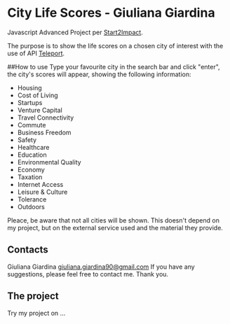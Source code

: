 # City Life Scores - Giuliana Giardina

Javascript Advanced Project per <a href="https://www.start2impact.it/">Start2Impact</a>.

The purpose is to show the life scores on a chosen city of interest with the use of API <a href="https://developers.teleport.org/api/">Teleport</a>.

##How to use
Type your favourite city in the search bar and click "enter", the city's scores will appear, showing the following information:
- Housing
- Cost of Living
- Startups
- Venture Capital
- Travel Connectivity
- Commute
- Business Freedom
- Safety
- Healthcare
- Education
- Environmental Quality
- Economy
- Taxation
- Internet Access
- Leisure & Culture
- Tolerance
- Outdoors

Pleace, be aware that not all cities will be shown. This doesn't depend on my project, but on the external service used and the material they provide.

## Contacts
Giuliana Giardina [giuliana.giardina90@gmail.com](mailto:giuliana.giardina90@gmail.com?subject=[GitHub]%20Read%20Me)
If you have any suggestions, please feel free to contact me. Thank you.

## The project
Try my project on ...
